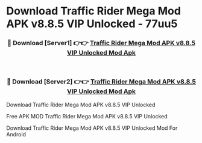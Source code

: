 # Download Traffic Rider Mega Mod APK v8.8.5 VIP Unlocked - 77uu5



<div align="center">
<h3>🔴 Download [Server1] 👉👉 <a href="https://momento.my/?title=Traffic_Rider_Mega_Mod_APK_v8.8.5_VIP_Unlocked">Traffic Rider Mega Mod APK v8.8.5 VIP Unlocked Mod Apk</a></h3><br>

<h3>🔴 Download [Server2] 👉👉 <a href="https://momento.my/?title=Traffic_Rider_Mega_Mod_APK_v8.8.5_VIP_Unlocked">Traffic Rider Mega Mod APK v8.8.5 VIP Unlocked Mod Apk</a></h3>
</div>



Download Traffic Rider Mega Mod APK v8.8.5 VIP Unlocked 

Free APK MOD Traffic Rider Mega Mod APK v8.8.5 VIP Unlocked 

Download Traffic Rider Mega Mod APK v8.8.5 VIP Unlocked Mod For Android
